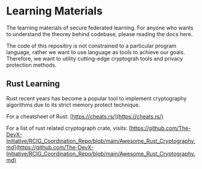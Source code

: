 # Learning Materials

The learning materials of secure federated learning. For anyone who wants to understand the theorey behind codebase, please reading the docs here.

The code of this repositiry is not constrained to a particular program language, rather we want to use language as tools to achieve our goals. Therefore, we want to utility cutting-edge cryptograh tools and privacy protection methods.

## Rust Learning

Rust recent years has become a popular tool to implement cryptography algorithms due to its strict memory protect technique.

For a cheatsheet of Rust: [https://cheats.rs/](https://cheats.rs/)

For a list of rust related cryptograph crate, visits: [https://github.com/The-DevX-Initiative/RCIG_Coordination_Repo/blob/main/Awesome_Rust_Cryptography.md](https://github.com/The-DevX-Initiative/RCIG_Coordination_Repo/blob/main/Awesome_Rust_Cryptography.md)
